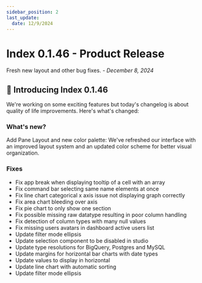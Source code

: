 ```yaml
---
sidebar_position: 2
last_update:
  date: 12/9/2024
---
```


# Index 0.1.46 - Product Release

Fresh new layout and other bug fixes. - *December 8, 2024*

## 🚀 Introducing Index 0.1.46

We're working on some exciting features but today's changelog is about quality of life improvements. Here's what's changed:

### What's new?

Add Pane Layout and new color palette: We've refreshed our interface with an improved layout system and an updated color scheme for better visual organization.

### Fixes

- Fix app break when displaying tooltip of a cell with an array
- Fix command bar selecting same name elements at once
- Fix line chart categorical x axis issue not displaying graph correctly
- Fix area chart bleeding over axis
- Fix pie chart to only show one section
- Fix possible missing raw datatype resulting in poor column handling
- Fix detection of column types with many null values
- Fix missing users avatars in dashboard active users list
- Update filter mode ellipsis
- Update selection component to be disabled in studio
- Update type resolutions for BigQuery, Postgres and MySQL
- Update margins for horizontal bar charts with date types
- Update values to display in horizontal
- Update line chart with automatic sorting
- Update filter mode ellipsis